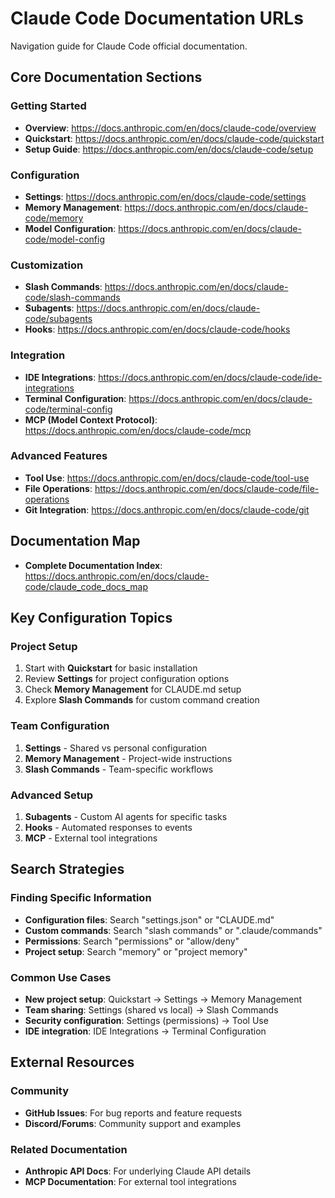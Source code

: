# Claude Code Documentation URLs

Navigation guide for Claude Code official documentation.

## Core Documentation Sections

### Getting Started
- **Overview**: https://docs.anthropic.com/en/docs/claude-code/overview
- **Quickstart**: https://docs.anthropic.com/en/docs/claude-code/quickstart
- **Setup Guide**: https://docs.anthropic.com/en/docs/claude-code/setup

### Configuration
- **Settings**: https://docs.anthropic.com/en/docs/claude-code/settings
- **Memory Management**: https://docs.anthropic.com/en/docs/claude-code/memory
- **Model Configuration**: https://docs.anthropic.com/en/docs/claude-code/model-config

### Customization
- **Slash Commands**: https://docs.anthropic.com/en/docs/claude-code/slash-commands
- **Subagents**: https://docs.anthropic.com/en/docs/claude-code/subagents
- **Hooks**: https://docs.anthropic.com/en/docs/claude-code/hooks

### Integration
- **IDE Integrations**: https://docs.anthropic.com/en/docs/claude-code/ide-integrations
- **Terminal Configuration**: https://docs.anthropic.com/en/docs/claude-code/terminal-config
- **MCP (Model Context Protocol)**: https://docs.anthropic.com/en/docs/claude-code/mcp

### Advanced Features
- **Tool Use**: https://docs.anthropic.com/en/docs/claude-code/tool-use
- **File Operations**: https://docs.anthropic.com/en/docs/claude-code/file-operations
- **Git Integration**: https://docs.anthropic.com/en/docs/claude-code/git

## Documentation Map
- **Complete Documentation Index**: https://docs.anthropic.com/en/docs/claude-code/claude_code_docs_map

## Key Configuration Topics

### Project Setup
1. Start with **Quickstart** for basic installation
2. Review **Settings** for project configuration options
3. Check **Memory Management** for CLAUDE.md setup
4. Explore **Slash Commands** for custom command creation

### Team Configuration
1. **Settings** - Shared vs personal configuration
2. **Memory Management** - Project-wide instructions
3. **Slash Commands** - Team-specific workflows

### Advanced Setup
1. **Subagents** - Custom AI agents for specific tasks
2. **Hooks** - Automated responses to events
3. **MCP** - External tool integrations

## Search Strategies

### Finding Specific Information
- **Configuration files**: Search "settings.json" or "CLAUDE.md"
- **Custom commands**: Search "slash commands" or ".claude/commands"
- **Permissions**: Search "permissions" or "allow/deny"
- **Project setup**: Search "memory" or "project memory"

### Common Use Cases
- **New project setup**: Quickstart → Settings → Memory Management
- **Team sharing**: Settings (shared vs local) → Slash Commands
- **Security configuration**: Settings (permissions) → Tool Use
- **IDE integration**: IDE Integrations → Terminal Configuration

## External Resources

### Community
- **GitHub Issues**: For bug reports and feature requests
- **Discord/Forums**: Community support and examples

### Related Documentation
- **Anthropic API Docs**: For underlying Claude API details
- **MCP Documentation**: For external tool integrations